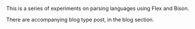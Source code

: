 This is a series of experiments on parsing languages using Flex and Bison.

There are accompanying blog type post, in the blog section.